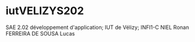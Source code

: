 # iutVELIZYS202
SAE 2.02 développement d'application; IUT de Vélizy; INFI1-C NIEL Ronan FERREIRA DE SOUSA Lucas
